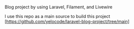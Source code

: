 Blog project by using Laravel, Filament, and Livewire

I use this repo as a main source to build this project [https://github.com/yelocode/laravel-blog-project/tree/main]
